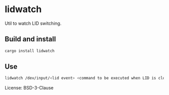 # lidwatch

Util to watch LID switching.

## Build and install

```sh
cargo install lidwatch
```

## Use

```sh
lidwatch /dev/input/<lid event> <command to be executed when LID is closed>
```

License: BSD-3-Clause
